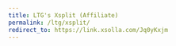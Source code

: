 ```yaml
---
title: LTG's Xsplit (Affiliate)
permalink: /ltg/xsplit/
redirect_to: https://link.xsolla.com/Jq0yKxjm
---
```

